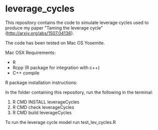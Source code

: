 # leverage_cycles
This repository contains the code to simulate leverage cycles used to produce my paper "Taming the leverage cycle" (http://arxiv.org/abs/1507.04136).

The code has been tested on Mac OS Yosemite.

Mac OSX Requirements:

- R
- Rcpp (R package for integration with c++)
- C++ compile

R package installation instructions:

In the folder containing this repository, run the following in the terminal:

1. R CMD INSTALL leverageCycles
2. R CMD check leverageCycles
3. R CMD build leverageCycles

To run the leverage cycle model run test_lev_cycles.R 






